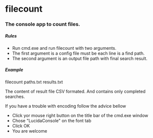 # filecount
<h3>The console app to count files.</h3>

<h5>Rules</h5>
<ul> 
  <li>Run cmd.exe and run filecount with two arguments.</li>
  <li>The first argument is a config file must be each line is a find path.</li>
  <li>The second argument is an output file path with final search result.</li>
</ul>

<h5>Example</h5> 
<p>filecount paths.txt results.txt</p>

<p>The content of result file CSV formated. And contains only completed searches.</p>

<p>If you have a trouble with encoding follow the advice bellow</p>
<ul>
  <li>Click yor mouse right button on the title bar of the cmd.exe window</li>
  <li>Chose "LucidaConsole" on the font tab</li>
  <li>Click OK</li>
  <li>You are welcome</li>
</ul>
